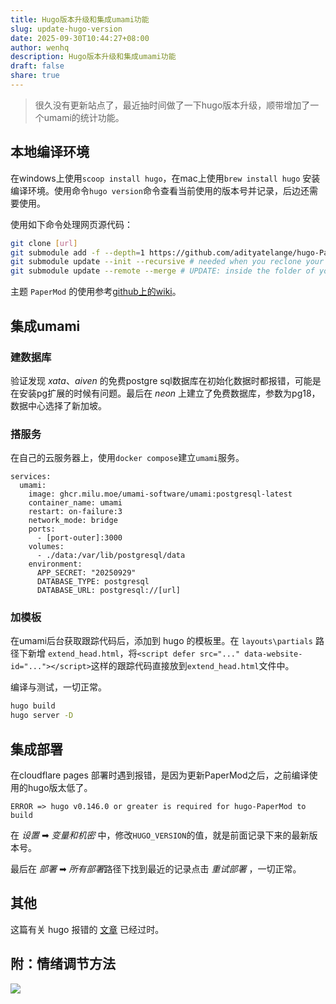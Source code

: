 ```yaml
---
title: Hugo版本升级和集成umami功能
slug: update-hugo-version
date: 2025-09-30T10:44:27+08:00
author: wenhq
description: Hugo版本升级和集成umami功能
draft: false
share: true
---
```

> 很久没有更新站点了，最近抽时间做了一下hugo版本升级，顺带增加了一个umami的统计功能。

## 本地编译环境

在windows上使用`scoop install hugo`，在mac上使用`brew install hugo` 安装编译环境。使用命令`hugo version`命令查看当前使用的版本号并记录，后边还需要使用。

使用如下命令处理网页源代码：
```bash
git clone [url]
git submodule add -f --depth=1 https://github.com/adityatelange/hugo-PaperMod.git themes/PaperMod
git submodule update --init --recursive # needed when you reclone your repo (submodules may not get cloned automatically)
git submodule update --remote --merge # UPDATE: inside the folder of your Hugo site
```

主题 `PaperMod` 的使用参考[github上的wiki](https://github.com/adityatelange/hugo-PaperMod/wiki/Installation)。

## 集成umami

### 建数据库
验证发现 *xata*、*aiven* 的免费postgre sql数据库在初始化数据时都报错，可能是在安装pg扩展的时候有问题。最后在 *neon* 上建立了免费数据库，参数为pg18，数据中心选择了新加坡。

### 搭服务

在自己的云服务器上，使用`docker compose`建立`umami`服务。

```docker-compose
services:
  umami:
    image: ghcr.milu.moe/umami-software/umami:postgresql-latest
    container_name: umami
    restart: on-failure:3
    network_mode: bridge
    ports:
      - [port-outer]:3000
    volumes:
      - ./data:/var/lib/postgresql/data
    environment:
      APP_SECRET: "20250929"
      DATABASE_TYPE: postgresql
      DATABASE_URL: postgresql://[url]
```

### 加模板

在umami后台获取跟踪代码后，添加到 hugo 的模板里。在 `layouts\partials` 路径下新增 `extend_head.html`，将`<script defer src="..." data-website-id="..."></script>`这样的跟踪代码直接放到`extend_head.html`文件中。


编译与测试，一切正常。
```bash
hugo build
hugo server -D
```

## 集成部署

在cloudflare pages 部署时遇到报错，是因为更新PaperMod之后，之前编译使用的hugo版太低了。
```text
ERROR => hugo v0.146.0 or greater is required for hugo-PaperMod to build
```

在 *设置*  ➡ *变量和机密* 中，修改`HUGO_VERSION`的值，就是前面记录下来的最新版本号。

最后在 *部署*  ➡ *所有部署*路径下找到最近的记录点击  *重试部署* ，一切正常。


## 其他

这篇有关 hugo 报错的 [文章](https://www.binwh.com/2024/02/05/build-blog-site-with-hugo/) 已经过时。

## 附：情绪调节方法

![](https://img.binwh.com/file/pictures-tigcat/2025/03/09/GkDEn0IXUAAN6kb.JPG)